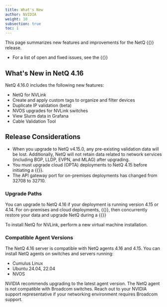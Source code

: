 ```yaml
---
title: What's New
author: NVIDIA
weight: 10
subsection: true
toc: 1
---
```


This page summarizes new features and improvements for the NetQ {{<version>}} release. 

- For a list of open and fixed issues, see the {{<link title="NVIDIA NetQ 4.16 Release Notes" text="release notes">}}

## What's New in NetQ 4.16

NetQ 4.16.0 includes the following new features:

- NetQ for NVLink
- Create and apply custom tags to organize and filter devices
- Duplicate IP validation (beta)
- NVOS upgrades for NVLink switches
- View Slurm data in Grafana
- Cable Validation Tool



## Release Considerations

<!-- check on this pre-release -->

- When you upgrade to NetQ v4.15.0, any pre-existing validation data will be lost. Additionally, NetQ will not retain data related to network services (including BGP, LLDP, EVPN, and MLAG) after upgrading.
- You must upgrade cloud (OPTA) deployments to NetQ 4.15 before initiating a {{<link title="Switch Management/#switch-discovery" text="switch discovery">}}.
- The API gateway port for on-premises deployments has changed from 32708 to 32710.

### Upgrade Paths

You can upgrade to NetQ 4.16 if your deployment is running version 4.15 or 4.14. For on-premises and cloud deployments, {{<link title="Back Up and Restore NetQ" text="back up your NetQ data">}}, then concurrently restore your data and upgrade NetQ during a {{<link title="Install the NetQ System" text="new NetQ 4.16 installation">}}

To install NetQ for NVLink, perform a new virtual machine installation.


### Compatible Agent Versions

The NetQ 4.16 server is compatible with NetQ agents 4.16 and 4.15. You can install NetQ agents on switches and servers running:

- Cumulus Linux 
- Ubuntu 24.04, 22.04 <!--still support 22.04? NVLink requires 24.04-->
- NVOS

NVIDIA recommends upgrading to the latest agent version. The NetQ agent is not compatible with Broadcom switches. Reach out to your NVIDIA support representative if your networking environment requires Broadcom support.